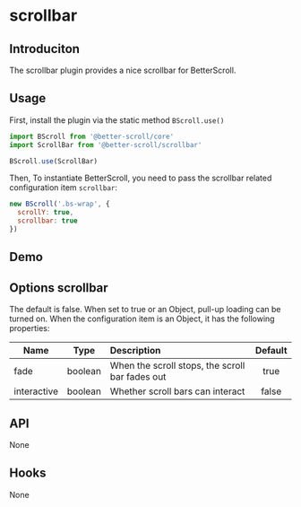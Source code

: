 # scrollbar

## Introduciton

  The scrollbar plugin provides a nice scrollbar for BetterScroll.

## Usage

First, install the plugin via the static method `BScroll.use()`

```js
import BScroll from '@better-scroll/core'
import ScrollBar from '@better-scroll/scrollbar'

BScroll.use(ScrollBar)
```

Then, To instantiate BetterScroll, you need to pass the scrollbar related configuration item `scrollbar`:

```js
new BScroll('.bs-wrap', {
  scrollY: true,
  scrollbar: true
})
```

## Demo

<demo qrcode-url="scrollbar/">
  <template slot="code-template">
    <<< @/examples/vue/components/scrollbar/default.vue?template
  </template>
  <template slot="code-script">
    <<< @/examples/vue/components/scrollbar/default.vue?script
  </template>
  <template slot="code-style">
    <<< @/examples/vue/components/scrollbar/default.vue?style
  </template>
  <scrollbar-default slot="demo"></scrollbar-default>
</demo>

## Options scrollbar

The default is false. When set to true or an Object, pull-up loading can be turned on. When the configuration item is an Object, it has the following properties:

|Name|Type|Description|Default|
|----------|:-----:|:-----------|:--------:|
| fade | boolean | When the scroll stops, the scroll bar fades out | true |
| interactive | boolean | Whether scroll bars can interact | false |

## API

None

## Hooks

None